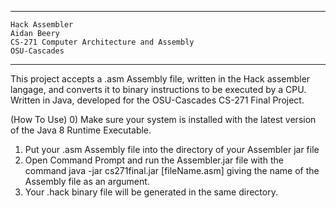 --------------------------------------------------
    Hack Assembler
    Aidan Beery
    CS-271 Computer Architecture and Assembly
    OSU-Cascades
-------------------------------------------------
This project accepts a .asm Assembly file, written in the Hack assembler langage, and converts it to binary instructions to be executed by a CPU. 
Written in Java, developed for the OSU-Cascades CS-271 Final Project.

(How To Use)
0) Make sure your system is installed with the latest version of the Java 8 Runtime Executable. 
1) Put your .asm Assembly file into the directory of your Assembler jar file 
2) Open Command Prompt and run the Assembler.jar file with the command 
    java -jar cs271final.jar [fileName.asm]
giving the name of the Assembly file as an argument.
3) Your .hack binary file will be generated in the same directory. 
